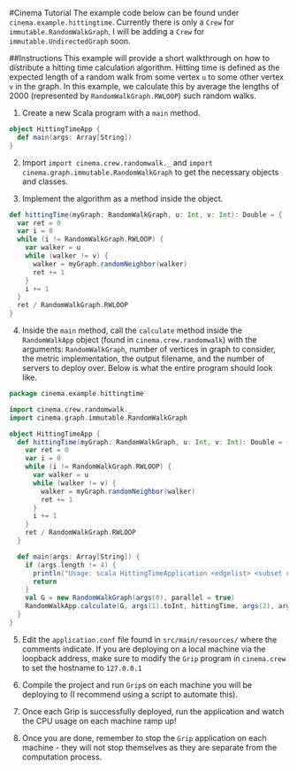 #Cinema Tutorial
The example code below can be found under
`cinema.example.hittingtime`. Currently
there is only a `Crew` for `immutable.RandomWalkGraph`.
I will be adding a `Crew` for `immutable.UndirectedGraph`
soon.

##Instructions
This example will provide a short walkthrough on how
to distribute a hitting time calculation algorithm.
Hitting time is defined as the expected length of a random
walk from some vertex `u` to some other vertex `v` in
the graph. In this example, we calculate this by average
the lengths of 2000 (represented by `RandomWalkGraph.RWLOOP`)
such random walks.

1. Create a new Scala program with a `main` method.

```scala
object HittingTimeApp {
  def main(args: Array[String])
}
```

2. Import `import cinema.crew.randomwalk._` and
`import cinema.graph.immutable.RandomWalkGraph` to
get the necessary objects and classes.

3. Implement the algorithm as a method inside the object.

```scala
def hittingTime(myGraph: RandomWalkGraph, u: Int, v: Int): Double = {
  var ret = 0
  var i = 0
  while (i != RandomWalkGraph.RWLOOP) {
    var walker = u
    while (walker != v) {
      walker = myGraph.randomNeighbor(walker)
      ret += 1
    }
    i += 1
  }
  ret / RandomWalkGraph.RWLOOP
}
```
    
4. Inside the `main` method, call the `calculate` method 
inside the `RandomWalkApp` object (found in 
`cinema.crew.randomwalk`) with the arguments: 
`RandomWalkGraph`, number of vertices in graph to consider, 
the metric implementation, the output filename, and the 
number of servers to deploy over. Below is what the entire 
program should look like.

```scala
package cinema.example.hittingtime

import cinema.crew.randomwalk._
import cinema.graph.immutable.RandomWalkGraph

object HittingTimeApp {
  def hittingTime(myGraph: RandomWalkGraph, u: Int, v: Int): Double = {
    var ret = 0
    var i = 0
    while (i != RandomWalkGraph.RWLOOP) {
      var walker = u
      while (walker != v) {
        walker = myGraph.randomNeighbor(walker)
        ret += 1
      }
      i += 1
    }
    ret / RandomWalkGraph.RWLOOP
  }

  def main(args: Array[String]) {
    if (args.length != 4) {
      println("Usage: scala HittingTimeApplication <edgelist> <subset cardinality> <output filename> <# of servers>")
      return
    }
    val G = new RandomWalkGraph(args(0), parallel = true)
    RandomWalkApp.calculate(G, args(1).toInt, hittingTime, args(2), args(3).toInt)
  }
}
```
    
5. Edit the `application.conf` file found in `src/main/resources/` 
where the comments indicate. If you are deploying on a local machine 
via the loopback address, make sure to modify the `Grip` program in 
`cinema.crew` to set the hostname to `127.0.0.1`

6. Compile the project and run `Grip`s on each machine you will be 
deploying to (I recommend using a script to automate this).

7. Once each Grip is successfully deployed, run the application and 
watch the CPU usage on each machine ramp up!

8. Once you are done, remember to stop the `Grip`
application on each machine - they will not stop
themselves as they are separate from the computation
process.